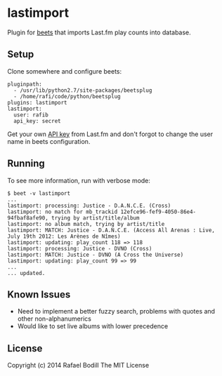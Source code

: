 # lastimport
Plugin for [beets](http://beets.radbox.org/) that imports Last.fm play counts into database.

## Setup
Clone somewhere and configure beets:

```
pluginpath:
  - /usr/lib/python2.7/site-packages/beetsplug
  - /home/rafi/code/python/beetsplug
plugins: lastimport
lastimport:
  user: rafib
  api_key: secret
```

Get your own [API key](http://www.last.fm/api/account/create) from Last.fm and don't forgot to change the user name in beets configuration.

## Running
To see more information, run with verbose mode:

```
$ beet -v lastimport
...
lastimport: processing: Justice - D.A.N.C.E. (Cross)
lastimport: no match for mb_trackid 12efce96-fef9-4050-86e4-94fbaf8afe90, trying by artist/title/album
lastimport: no album match, trying by artist/title
lastimport: MATCH: Justice - D.A.N.C.E. (Access All Arenas : Live, July 19th 2012: Les Arènes de Nîmes)
lastimport: updating: play_count 118 => 118
lastimport: processing: Justice - DVNO (Cross)
lastimport: MATCH: Justice - DVNO (A Cross the Universe)
lastimport: updating: play_count 99 => 99
...
... updated.
```

## Known Issues
- Need to implement a better fuzzy search, problems with quotes and other non-alphanumerics
- Would like to set live albums with lower precedence

## License
Copyright (c) 2014 Rafael Bodill
The MIT License
